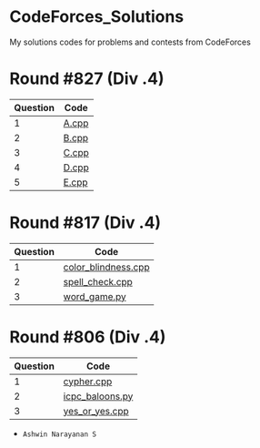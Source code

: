 # CodeForces_Solutions
My solutions codes for problems and contests from CodeForces

# Round #827 (Div .4)

| Question | Code |
| -------- | ---- |
| 1 | [A.cpp](https://github.com/Ashrockzzz2003/CodeForces_Solutions/blob/main/Round%20%23827%20(Div%20.4)/A.cpp "A.cpp") |
| 2 | [B.cpp](https://github.com/Ashrockzzz2003/CodeForces_Solutions/blob/main/Round%20%23827%20(Div%20.4)/B.cpp "B.cpp") |
| 3 | [C.cpp](https://github.com/Ashrockzzz2003/CodeForces_Solutions/blob/main/Round%20%23827%20(Div%20.4)/C.cpp "C.cpp") |
| 4 | [D.cpp](https://github.com/Ashrockzzz2003/CodeForces_Solutions/blob/main/Round%20%23827%20(Div%20.4)/D.cpp "D.cpp") |
| 5 | [E.cpp](https://github.com/Ashrockzzz2003/CodeForces_Solutions/blob/main/Round%20%23827%20(Div%20.4)/E.cpp "E.cpp") |

# Round #817 (Div .4)
 
| Question | Code |
| - | ---- |
| 1 | <a href="https://github.com/Ashrockzzz2003/CodeForces_Solutions/blob/main/Round%20%23817%20(Div%20.4)/color_blindness.cpp">color_blindness.cpp</a> |
| 2 | <a href="https://github.com/Ashrockzzz2003/CodeForces_Solutions/blob/main/Round%20%23817%20(Div%20.4)/spell_check.cpp">spell_check.cpp</a> |
| 3 | <a href="https://github.com/Ashrockzzz2003/CodeForces_Solutions/blob/main/Round%20%23817%20(Div%20.4)/word_game.py">word_game.py</a> |

# Round #806 (Div .4)

| Question | Code |
| - | ---- |
| 1 | [cypher.cpp](https://github.com/Ashrockzzz2003/CodeForces_Solutions/blob/main/Round%20%23806%20(Div%20.4)/cypher.cpp) |
| 2 | [icpc_baloons.py](https://github.com/Ashrockzzz2003/CodeForces_Solutions/blob/main/Round%20%23806%20(Div%20.4)/icpc_baloons.py) |
| 3 | [yes_or_yes.cpp](https://github.com/Ashrockzzz2003/CodeForces_Solutions/blob/main/Round%20%23806%20(Div%20.4)/yes_or_yes.cpp)

- `Ashwin Narayanan S`

